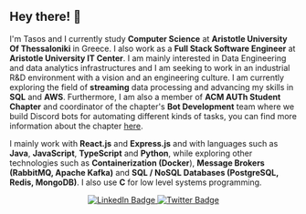 ## Hey there! :wave:

I'm Tasos and I currently study **Computer Science** at **Aristotle University Of Thessaloniki** in Greece. I also work as a **Full Stack Software Engineer** at **Aristotle University IT Center**. I am mainly interested in Data Engineering and data analytics infrastructures and I am seeking to work in an industrial R&D environment with a vision and an engineering culture. I am currently exploring the field of **streaming** data processing and
advancing my skills in **SQL** and **AWS**. Furthermore, I am also a member of **ACM AUTh Student Chapter** and coordinator of the chapter's **Bot Development** team where we build Discord bots for automating different kinds of tasks, you can find more information about the chapter [here](https://auth.acm.org/). 

I mainly work with **React.js** and **Express.js** and with languages such as **Java**, **JavaScript**, **TypeScript** and **Python**, while exploring other technologies such as **Containerization (Docker**), **Message Brokers (RabbitMQ, Apache Kafka)** and **SQL / NoSQL Databases (PostgreSQL, Redis, MongoDB)**. I also use **C** for low level systems programming.

<!-- I like working on a team and being member of the open-source community. -->

<!-- ## 📈 GitHub Stats
![stats](https://github-readme-stats.vercel.app/api?username=TasosOperatingInBinary&theme=dracula&count_private=true&show_icons=true&include_all_commits=true)
 -->
<!-- :-------------------------:|:-------------------------: -->

<!-- <div> 
  <img src='https://github-readme-stats.vercel.app/api?username=TasosOperatingInBinary&theme=dracula&count_private=true&show_icons=true&include_all_commits=true'>
  <img src='https://github-readme-stats.vercel.app/api/top-langs/?username=TasosOperatingInBinary&layout=compact&langs_count=10&theme=dracula'>
</div> -->

<!-- ## 📈 My favorite languages 🖥️  -->
<!-- <div> 
  <img src='https://github-readme-stats.vercel.app/api?username=TasosOperatingInBinary&theme=dracula&count_private=true&show_icons=true&include_all_commits=true'>
  <img src='https://github-readme-stats.vercel.app/api/top-langs/?username=TasosOperatingInBinary&layout=compact&langs_count=10&theme=dracula'>
</div> -->


<!-- ## 🖥️ My favorite languages 
[![Top Langs](https://github-readme-stats.vercel.app/api/top-langs/?username=TasosOperatingInBinary&layout=compact&langs_count=10&theme=dracula)](https://github.com/anuraghazra/github-readme-stats) -->

<!-- ## 📅 This week I was involved in projects made with
[![willianrod's wakatime stats](https://github-readme-stats.vercel.app/api/wakatime?username=TasosPapadopoulos&theme=dracula)](https://github.com/anuraghazra/github-readme-stats) -->

<!-- ## 💻 About my projects -->

<!-- My projects vary from **personal projects** that I have developed in my free time to **university projects** that I have devoloped during my studies or even **coding competitions** I have joined. -->

<!-- ## 🔧 Technologies & Tools

### I am familiar with the following technologies & tools

![](https://img.shields.io/badge/OS-Windows-informational?style=flat-square&logo=Windows&logoColor=white&color=informational)

![](https://img.shields.io/badge/IDE-IntelliJ_IDEA-informational?style=flat-square&logo=intellij-idea&logoColor=white&color=informational)
![](https://img.shields.io/badge/IDE-PyCharm_IDEA-informational?style=flat-square&logo=pycharm&logoColor=white&color=informational)
![](https://img.shields.io/badge/IDE-CLion_IDEA-informational?style=flat-square&logo=jetbrains&logoColor=white&color=informational)
![](https://img.shields.io/badge/Editor-Visual_Studio_Code-informational?style=flat-square&logo=visual-studio-code&logoColor=white&color=blue) 

![](https://img.shields.io/badge/Code-C-informational?style=flat-square&logo=c&logoColor=white&color=informational) ![](https://img.shields.io/badge/Code-C++-informational?style=flat-square&logo=c%2B%2B&logoColor=white&color=informational) ![](https://img.shields.io/badge/Code-Python-informational?style=flat-square&logo=Python&logoColor=white&color=informational) ![](https://img.shields.io/badge/Code-Java-informational?style=flat-square&logo=Java&logoColor=white&color=informational) 

![](https://img.shields.io/badge/VCS-Git-informational?style=flat-square&logo=Git&logoColor=white&color=informational) -->
<!-- I like working on a team and being member of the open-source community. I love learning new technologies, so if you have an idea you can contact me! -->

<!-- You can find me on [![LinkedIn][2.2]][2]  [![Twitter][1.2]][1] -->
<!-- [![Facebook][3.3]][3]  -->
<!-- Social Media Icons -->
<!-- [1.2]: https://github.com/rsms/twitter-icon/blob/master/twitter-icon.png -->
<!-- [2.2]: https://raw.githubusercontent.com/MartinHeinz/MartinHeinz/master/linkedin-3-16.png -->
<!-- [3.3]: http://i.imgur.com/fep1WsG.png -->
<div id="badges" align="center">
  <a href="https://www.linkedin.com/in/tasos-papadopoulos/">
    <img src="https://img.shields.io/badge/LinkedIn-blue?style=for-the-badge&logo=linkedin&logoColor=white" alt="LinkedIn Badge"/>
  </a>
  <a href="https://twitter.com/apapadoi">
    <img src="https://img.shields.io/badge/Twitter-blue?style=for-the-badge&logo=twitter&logoColor=white" alt="Twitter Badge"/>
  </a>
</div>
<!-- Social Media Links -->
<!-- [1]: https://twitter.com/apapadoi -->
<!-- [2]: https://www.linkedin.com/in/tasos-papadopoulos/ -->
<!-- [3]: https://www.facebook.com/tasos.papadop7/ -->
